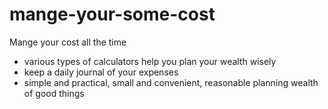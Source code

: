 # mange-your-some-cost

Mange your cost all the time
* various types of calculators help you plan your wealth wisely
* keep a daily journal of your expenses
* simple and practical, small and convenient, reasonable planning wealth of good things
